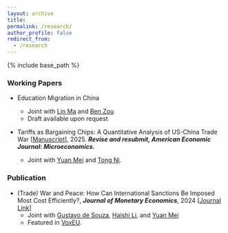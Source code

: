 ```yaml
---
layout: archive
title: 
permalink: /research/
author_profile: false
redirect_from:
  - /research
---
```

{% include base_path %}

### Working Papers

- Education Migration in China
  - Joint with [Lin Ma](https://lin-ma.com/index.html) and [Ben Zou](https://www.zouben.net)
  - Draft available upon request

- Tariffs as Bargaining Chips: A Quantitative Analysis of US-China Trade War \[[Manuscript](https://naiyuanh.github.io/files/tariff_bargaining.pdf)\], 2025. ***Revise and resubmit, American Economic Journal: Microeconomics.***
  - Joint with [Yuan Mei](https://sites.google.com/site/meiyecon/home) and [Tong Ni](https://tong-ni.github.io).
  


### Publication
- (Trade) War and Peace: How Can International Sanctions Be Imposed Most Cost Efficiently?, ***Journal of Monetary Economics***, 2024 \[[Journal Link](https://www.sciencedirect.com/science/article/abs/pii/S0304393224000254)\]
    - Joint with [Gustavo de Souza](https://gustavodesouza.net), [Haishi Li](https://sites.google.com/view/haishi-harry-li/home), and [Yuan Mei](https://sites.google.com/site/meiyecon/home)
    - Featured in [VoxEU](https://cepr.org/voxeu/columns/trade-war-and-peace-how-impose-international-trade-sanctions).
   
